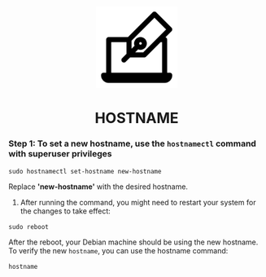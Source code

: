<p align="center">
  <a>
    <img src="../../img/hostname.png" alt="HOSTNAME" width="160" height="160">
  </a>
  <h1 align="center">HOSTNAME</h1>
</p>

### Step 1: To set a new hostname, use the ``hostnamectl`` command with superuser privileges

````
sudo hostnamectl set-hostname new-hostname
````

Replace **'new-hostname'** with the desired hostname.

1. After running the command, you might need to restart your system for the changes to take effect:

````
sudo reboot
````

After the reboot, your Debian machine should be using the new hostname. To verify the new ``hostname``, you can use the hostname command:

````
hostname
````
